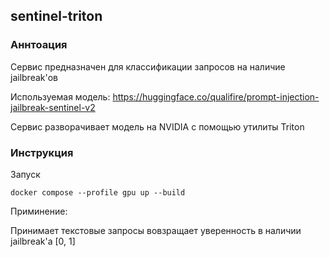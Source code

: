 ## sentinel-triton

### Аннтоация
Сервис предназначен для классификации запросов на наличие jailbreak'ов

Используемая модель: https://huggingface.co/qualifire/prompt-injection-jailbreak-sentinel-v2

Сервис разворачивает модель на NVIDIA с помощью утилиты Triton 

### Инструкция
Запуск
```
docker compose --profile gpu up --build
```

Приминение:

Принимает текстовые запросы вовзращает уверенность в наличии jailbreak'a [0, 1]